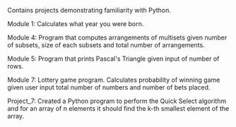 Contains projects demonstrating familiarity with Python.

Module 1: Calculates what year you were born.

Module 4: Program that computes arrangements of multisets given number of subsets, size of each subsets and total number of arrangements.

Module 5: Program that prints Pascal's Triangle given input of number of rows.

Module 7: Lottery game program. Calculates probability of winning game given user input total number of numbers and number of bets placed.

Project_7: Created a Python program to perform the Quick Select algorithm and for an array of n elements it should find the k-th smallest element of the array.
